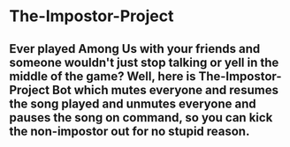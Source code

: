 # The-Impostor-Project
## Ever played Among Us with your friends and someone wouldn't just stop talking or yell in the middle of the game? Well, here is The-Impostor-Project Bot which mutes everyone and resumes the song played and unmutes everyone and pauses the song on command, so you can kick the non-impostor out for no stupid reason. 
